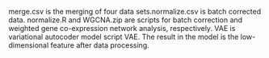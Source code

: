 merge.csv is the merging of four data sets.normalize.csv is batch corrected data.
normalize.R and WGCNA.zip are scripts for batch correction and weighted gene co-expression network analysis, respectively.
VAE is variational autocoder model script VAE. The result in the model is the low-dimensional feature after data processing.
